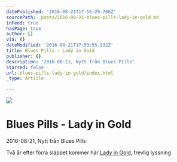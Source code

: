 ```yaml
---
datePublished: '2016-08-21T17:56:29.766Z'
sourcePath: _posts/2016-08-21-blues-pills-lady-in-gold.md
inFeed: true
hasPage: true
author: []
via: {}
dateModified: '2016-08-21T17:53:55.932Z'
title: Blues Pills - Lady in Gold
publisher: {}
description: '2016-08-21, Nytt från Blues Pills'
starred: false
url: blues-pills-lady-in-gold/index.html
_type: Article

---
```

![](https://the-grid-user-content.s3-us-west-2.amazonaws.com/a41f00b6-b5b6-49f9-8c7d-09f09d970665.jpg)

# Blues Pills - Lady in Gold

2016-08-21, Nytt från Blues Pills

Två år efter förra släppet kommer här [Lady in Gold][0], trevlig lyssning

[0]: https://open.spotify.com/album/1QvNfeZTKXDTT9KfHHHhmw